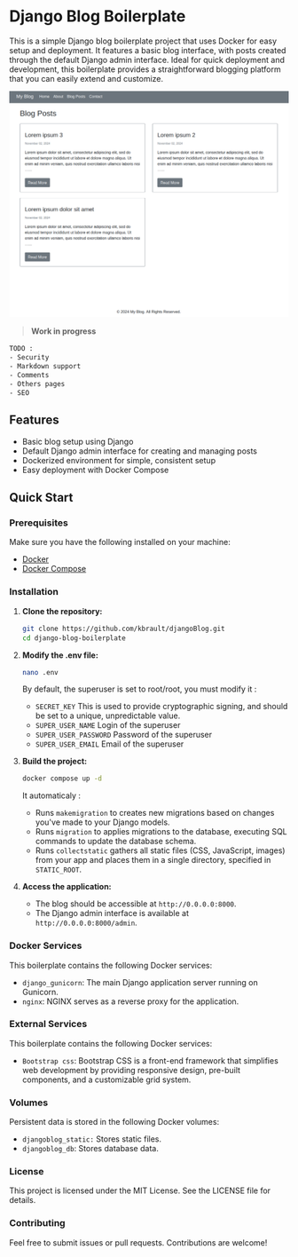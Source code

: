 # Django Blog Boilerplate

This is a simple Django blog boilerplate project that uses Docker for easy setup and deployment. It features a basic blog interface, with posts created through the default Django admin interface. Ideal for quick deployment and development, this boilerplate provides a straightforward blogging platform that you can easily extend and customize.

![djangoblog](https://raw.githubusercontent.com/kbrault/djangoBlog/refs/heads/main/djangoblog.png)


> **Work in progress**
```
TODO :
- Security
- Markdown support
- Comments
- Others pages
- SEO
```

## Features

- Basic blog setup using Django
- Default Django admin interface for creating and managing posts
- Dockerized environment for simple, consistent setup
- Easy deployment with Docker Compose

## Quick Start

### Prerequisites

Make sure you have the following installed on your machine:

- [Docker](https://www.docker.com/get-started)
- [Docker Compose](https://docs.docker.com/compose/install/)

### Installation

1. **Clone the repository:**
   ```bash
   git clone https://github.com/kbrault/djangoBlog.git
   cd django-blog-boilerplate
    ```

2. **Modify the .env file:**
    ```bash
    nano .env
    ```
    By default, the superuser is set to root/root, you must modify it : 
    - ``SECRET_KEY`` This is used to provide cryptographic signing, and should be set to a unique, unpredictable value.
    - ``SUPER_USER_NAME`` Login of the superuser
    - ``SUPER_USER_PASSWORD`` Password of the superuser
    - ``SUPER_USER_EMAIL`` Email of the superuser

3. **Build the project:**
    ```bash
    docker compose up -d
    ```
    It automaticaly :
    - Runs ``makemigration`` to creates new migrations based on changes you've made to your Django models.
    - Runs ``migration`` to applies migrations to the database, executing SQL commands to update the database schema.
    - Runs ``collectstatic`` gathers all static files (CSS, JavaScript, images) from your app and places them in a single directory, specified in ``STATIC_ROOT``.

4. **Access the application:**

    - The blog should be accessible at ``http://0.0.0.0:8000``.
    - The Django admin interface is available at ``http://0.0.0.0:8000/admin``.

### Docker Services
This boilerplate contains the following Docker services:

- ``django_gunicorn``: The main Django application server running on Gunicorn.
- ``nginx``: NGINX serves as a reverse proxy for the application.

### External Services
This boilerplate contains the following Docker services:

- ``Bootstrap css``: Bootstrap CSS is a front-end framework that simplifies web development by providing responsive design, pre-built components, and a customizable grid system.

### Volumes

Persistent data is stored in the following Docker volumes:

- ``djangoblog_static:`` Stores static files.
- ``djangoblog_db``: Stores database data.

### License

This project is licensed under the MIT License. See the LICENSE file for details.

### Contributing

Feel free to submit issues or pull requests. Contributions are welcome!
